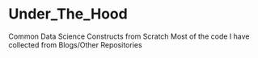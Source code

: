 # Under_The_Hood
Common Data Science Constructs from Scratch
Most of the code I have collected from Blogs/Other Repositories
